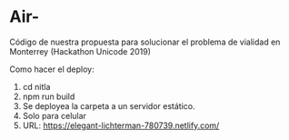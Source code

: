 # Air-
Código de nuestra propuesta para solucionar el problema de vialidad en Monterrey (Hackathon Unicode 2019)

Como hacer el deploy:
1. cd nitla
2. npm run build
3. Se deployea la carpeta a un servidor estático.
4. Solo para celular
5. URL: https://elegant-lichterman-780739.netlify.com/
